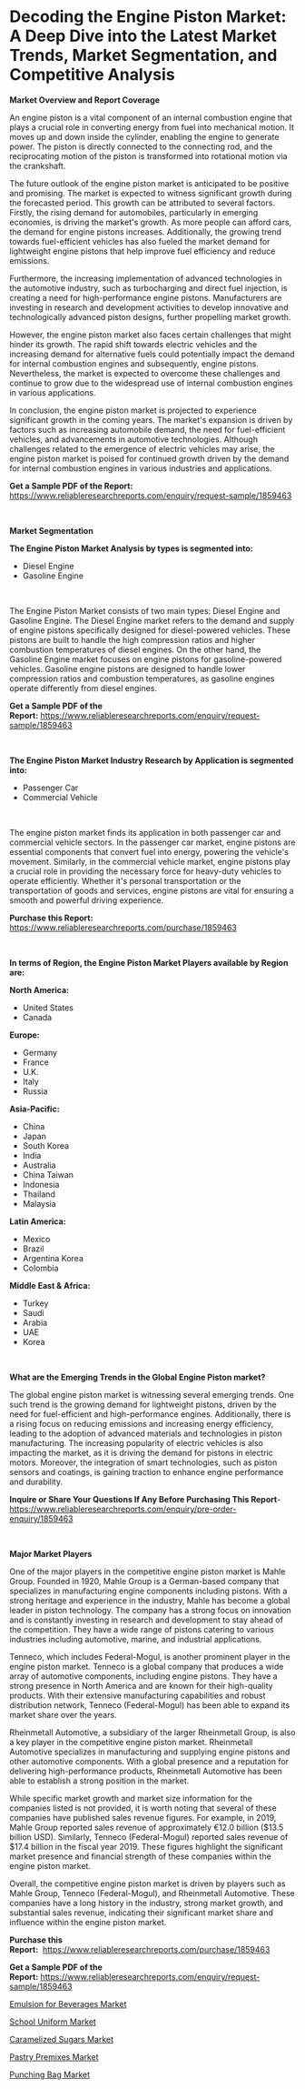 <p><h1>Decoding the Engine Piston Market: A Deep Dive into the Latest Market Trends, Market Segmentation, and Competitive Analysis</h1></p><p><strong>Market Overview and Report Coverage</strong></p>
<p><p>An engine piston is a vital component of an internal combustion engine that plays a crucial role in converting energy from fuel into mechanical motion. It moves up and down inside the cylinder, enabling the engine to generate power. The piston is directly connected to the connecting rod, and the reciprocating motion of the piston is transformed into rotational motion via the crankshaft.</p><p>The future outlook of the engine piston market is anticipated to be positive and promising. The market is expected to witness significant growth during the forecasted period. This growth can be attributed to several factors. Firstly, the rising demand for automobiles, particularly in emerging economies, is driving the market's growth. As more people can afford cars, the demand for engine pistons increases. Additionally, the growing trend towards fuel-efficient vehicles has also fueled the market demand for lightweight engine pistons that help improve fuel efficiency and reduce emissions.</p><p>Furthermore, the increasing implementation of advanced technologies in the automotive industry, such as turbocharging and direct fuel injection, is creating a need for high-performance engine pistons. Manufacturers are investing in research and development activities to develop innovative and technologically advanced piston designs, further propelling market growth.</p><p>However, the engine piston market also faces certain challenges that might hinder its growth. The rapid shift towards electric vehicles and the increasing demand for alternative fuels could potentially impact the demand for internal combustion engines and subsequently, engine pistons. Nevertheless, the market is expected to overcome these challenges and continue to grow due to the widespread use of internal combustion engines in various applications.</p><p>In conclusion, the engine piston market is projected to experience significant growth in the coming years. The market's expansion is driven by factors such as increasing automobile demand, the need for fuel-efficient vehicles, and advancements in automotive technologies. Although challenges related to the emergence of electric vehicles may arise, the engine piston market is poised for continued growth driven by the demand for internal combustion engines in various industries and applications.</p></p>
<p><strong>Get a Sample PDF of the Report:</strong> <a href="https://www.reliableresearchreports.com/enquiry/request-sample/1859463">https://www.reliableresearchreports.com/enquiry/request-sample/1859463</a></p>
<p>&nbsp;</p>
<p><strong>Market Segmentation</strong></p>
<p><strong>The Engine Piston Market Analysis by types is segmented into:</strong></p>
<p><ul><li>Diesel Engine</li><li>Gasoline Engine</li></ul></p>
<p>&nbsp;</p>
<p><p>The Engine Piston Market consists of two main types: Diesel Engine and Gasoline Engine. The Diesel Engine market refers to the demand and supply of engine pistons specifically designed for diesel-powered vehicles. These pistons are built to handle the high compression ratios and higher combustion temperatures of diesel engines. On the other hand, the Gasoline Engine market focuses on engine pistons for gasoline-powered vehicles. Gasoline engine pistons are designed to handle lower compression ratios and combustion temperatures, as gasoline engines operate differently from diesel engines.</p></p>
<p><strong>Get a Sample PDF of the Report:</strong>&nbsp;<a href="https://www.reliableresearchreports.com/enquiry/request-sample/1859463">https://www.reliableresearchreports.com/enquiry/request-sample/1859463</a></p>
<p>&nbsp;</p>
<p><strong>The Engine Piston Market Industry Research by Application is segmented into:</strong></p>
<p><ul><li>Passenger Car</li><li>Commercial Vehicle</li></ul></p>
<p>&nbsp;</p>
<p><p>The engine piston market finds its application in both passenger car and commercial vehicle sectors. In the passenger car market, engine pistons are essential components that convert fuel into energy, powering the vehicle's movement. Similarly, in the commercial vehicle market, engine pistons play a crucial role in providing the necessary force for heavy-duty vehicles to operate efficiently. Whether it's personal transportation or the transportation of goods and services, engine pistons are vital for ensuring a smooth and powerful driving experience.</p></p>
<p><strong>Purchase this Report:</strong>&nbsp; <a href="https://www.reliableresearchreports.com/purchase/1859463">https://www.reliableresearchreports.com/purchase/1859463</a></p>
<p>&nbsp;</p>
<p><strong>In terms of Region, the Engine Piston Market Players available by Region are:</strong></p>
<p>
    <p> <strong> North America: </strong>
        <ul>
            <li>United States</li>
            <li>Canada</li>
        </ul>
        </p> 
    <p> <strong> Europe: </strong>
        <ul>
            <li>Germany</li>
            <li>France</li>
            <li>U.K.</li>
            <li>Italy</li>
            <li>Russia</li>
        </ul>
        </p> 
    <p> <strong> Asia-Pacific: </strong>
        <ul>
            <li>China</li>
            <li>Japan</li>
            <li>South Korea</li>
            <li>India</li>
            <li>Australia</li>
            <li>China Taiwan</li>
            <li>Indonesia</li>
            <li>Thailand</li>
            <li>Malaysia</li>
        </ul>
        </p> 
    <p> <strong> Latin America: </strong>
        <ul>
            <li>Mexico</li>
            <li>Brazil</li>
            <li>Argentina Korea</li>
            <li>Colombia</li>
        </ul>
        </p> 
    <p> <strong> Middle East & Africa: </strong>
        <ul>
            <li>Turkey</li>
            <li>Saudi</li>
            <li>Arabia</li>
            <li>UAE</li>
            <li>Korea</li>
        </ul>
    </p>
    </p>
<p>&nbsp;</p>
<p><strong>What are the Emerging Trends in the Global Engine Piston market?</strong></p>
<p><p>The global engine piston market is witnessing several emerging trends. One such trend is the growing demand for lightweight pistons, driven by the need for fuel-efficient and high-performance engines. Additionally, there is a rising focus on reducing emissions and increasing energy efficiency, leading to the adoption of advanced materials and technologies in piston manufacturing. The increasing popularity of electric vehicles is also impacting the market, as it is driving the demand for pistons in electric motors. Moreover, the integration of smart technologies, such as piston sensors and coatings, is gaining traction to enhance engine performance and durability.</p></p>
<p><strong>Inquire or Share Your Questions If Any Before Purchasing This Report</strong>- <a href="https://www.reliableresearchreports.com/enquiry/pre-order-enquiry/1859463">https://www.reliableresearchreports.com/enquiry/pre-order-enquiry/1859463</a></p>
<p>&nbsp;</p>
<p><strong>Major Market Players</strong></p>
<p><p>One of the major players in the competitive engine piston market is Mahle Group. Founded in 1920, Mahle Group is a German-based company that specializes in manufacturing engine components including pistons. With a strong heritage and experience in the industry, Mahle has become a global leader in piston technology. The company has a strong focus on innovation and is constantly investing in research and development to stay ahead of the competition. They have a wide range of pistons catering to various industries including automotive, marine, and industrial applications. </p><p>Tenneco, which includes Federal-Mogul, is another prominent player in the engine piston market. Tenneco is a global company that produces a wide array of automotive components, including engine pistons. They have a strong presence in North America and are known for their high-quality products. With their extensive manufacturing capabilities and robust distribution network, Tenneco (Federal-Mogul) has been able to expand its market share over the years.</p><p>Rheinmetall Automotive, a subsidiary of the larger Rheinmetall Group, is also a key player in the competitive engine piston market. Rheinmetall Automotive specializes in manufacturing and supplying engine pistons and other automotive components. With a global presence and a reputation for delivering high-performance products, Rheinmetall Automotive has been able to establish a strong position in the market.</p><p>While specific market growth and market size information for the companies listed is not provided, it is worth noting that several of these companies have published sales revenue figures. For example, in 2019, Mahle Group reported sales revenue of approximately €12.0 billion ($13.5 billion USD). Similarly, Tenneco (Federal-Mogul) reported sales revenue of $17.4 billion in the fiscal year 2019. These figures highlight the significant market presence and financial strength of these companies within the engine piston market.</p><p>Overall, the competitive engine piston market is driven by players such as Mahle Group, Tenneco (Federal-Mogul), and Rheinmetall Automotive. These companies have a long history in the industry, strong market growth, and substantial sales revenue, indicating their significant market share and influence within the engine piston market.</p></p>
<p><strong>Purchase this Report:</strong>&nbsp;&nbsp;<a href="https://www.reliableresearchreports.com/purchase/1859463">https://www.reliableresearchreports.com/purchase/1859463</a></p>
<p></p>
<p><strong>Get a Sample PDF of the Report:</strong>&nbsp;<a href="https://www.reliableresearchreports.com/enquiry/request-sample/1859463">https://www.reliableresearchreports.com/enquiry/request-sample/1859463</a></p>
<p><p><a href="https://www.linkedin.com/pulse/decoding-emulsion-beverages-market-deep-dive-latest-trends-pnxne/">Emulsion for Beverages Market</a></p><p><a href="https://medium.com/@waltercruz6g/school-uniform-market-size-reveals-the-best-marketing-channels-in-global-industry-11ac80c7f04c">School Uniform Market</a></p><p><a href="https://www.linkedin.com/pulse/caramelized-sugars-market-research-report-provides-thorough-ecjre/">Caramelized Sugars Market</a></p><p><a href="https://www.linkedin.com/pulse/pastry-premixes-market-share-amp-new-trends-analysis-a76fe/">Pastry Premixes Market</a></p><p><a href="https://medium.com/@jamesday5g/punching-bag-market-analysis-its-cagr-market-segmentation-and-global-industry-overview-d1663d42fd09">Punching Bag Market</a></p></p>